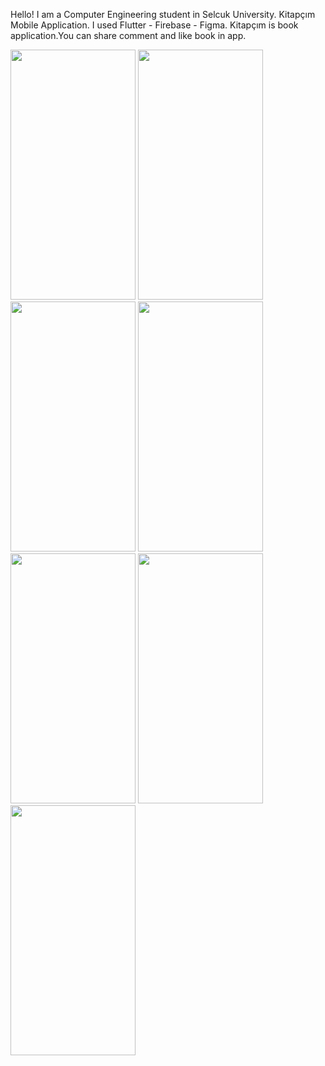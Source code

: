 Hello! I am a Computer Engineering student in Selcuk University.
Kitapçım Mobile Application.
I used Flutter - Firebase - Figma.
Kitapçım is book application.You can share comment and like book in app.

<img src ="https://user-images.githubusercontent.com/70198902/205132912-aea28c52-606a-4ff3-9892-fe420b1ac722.png" width="200" height="400"/>
<img src ="https://user-images.githubusercontent.com/70198902/205132928-4819d1fc-8329-43c3-a458-8fe9109d98e6.png" width="200" height="400"/>
<img src ="https://user-images.githubusercontent.com/70198902/205132964-61604393-fc19-411a-afc6-27c7bd965db1.png" width="200" height="400"/>
<img src ="https://user-images.githubusercontent.com/70198902/205132980-9933c826-54b3-44ff-a331-7f6dddc89b56.png" width="200" height="400"/>
<img src ="https://user-images.githubusercontent.com/70198902/205133007-5e51f7e5-79bf-4607-968d-fd67cff6ff28.png" width="200" height="400"/>
<img src ="https://user-images.githubusercontent.com/70198902/205133015-7756e8d7-081c-4788-8d3a-c782fb21ed44.png" width="200" height="400"/>
<img src ="https://user-images.githubusercontent.com/70198902/205133021-912ea78e-0fb5-4ceb-8b0d-5e3d0cb712a5.png" width="200" height="400"/>
